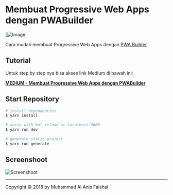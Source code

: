 
# Membuat Progressive Web Apps dengan PWABuilder

[![Image](https://cdn-images-1.medium.com/max/1600/1*BkO9ebu-O7qDUL08CueJ7A.jpeg)

Cara mudah membuat Progressive Web Apps dengan [PWA Builder](https://www.pwabuilder.com/ "PWA Builder")

## Tutorial
Untuk step by step nya bisa akses link Medium di bawah ini:

[**MEDIUM - Membuat Progressive Web Apps dengan PWABuilder**](https://medium.com/'@'maafaishal/membuat-progressive-web-apps-dengan-pwabuilder-8f673d9fa076 "MEDIUM - Membuat Progressive Web Apps dengan PWABuilder")

## Start Repository

``` bash
# install dependencies
$ yarn install

# serve with hot reload at localhost:3000
$ yarn run dev

# generate static project
$ yarn run generate
```

## Screenshoot

![Screenshoot](https://cdn-images-1.medium.com/max/1600/1*EdvswPtLxRqHYwtFNdVf-Q.png)

----

Copyright © 2018 by Muhammad Al Anis Faishal
